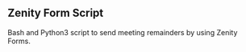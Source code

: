Zenity Form Script
-----------------------------------
Bash and Python3 script to send meeting remainders by using Zenity Forms.

